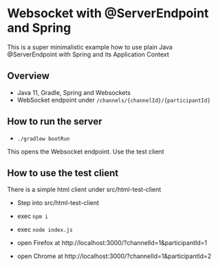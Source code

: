 # Websocket with @ServerEndpoint and Spring

This is a super minimalistic example how to use plain Java @ServerEndpoint with Spring and its Application Context

## Overview

* Java 11, Gradle, Spring and Websockets
* WebSocket endpoint under `/channels/{channelId}/{participantId}`

## How to run the server

* `./gradlew bootRun`

This opens the Websocket endpoint. Use the test client

## How to use the test client

There is a simple html client under src/html-test-client

* Step into src/html-test-client
* exec `npm i`
* exec `node index.js`

* open Firefox at http://localhost:3000/?channelId=1&participantId=1
* open Chrome at http://localhost:3000/?channelId=1&participantId=2

